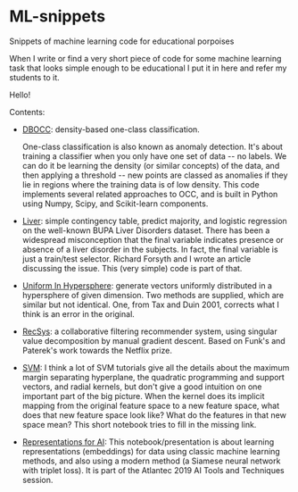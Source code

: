 # ML-snippets
Snippets of machine learning code for educational porpoises

When I write or find a very short piece of code for some machine
learning task that looks simple enough to be educational I put it in
here and refer my students to it.

Hello!

Contents:

* [DBOCC](DBOCC): density-based one-class classification.

  One-class classification is also known as anomaly detection. It's
  about training a classifier when you only have one set of data -- no
  labels. We can do it be learning the density (or similar concepts)
  of the data, and then applying a threshold -- new points are classed
  as anomalies if they lie in regions where the training data is of
  low density. This code implements several related approaches to OCC,
  and is built in Python using Numpy, Scipy, and Scikit-learn
  components.

* [Liver](Liver): simple contingency table, predict majority, and
  logistic regression on the well-known BUPA Liver Disorders dataset.
  There has been a widespread misconception that the final variable
  indicates presence or absence of a liver disorder in the
  subjects. In fact, the final variable is just a train/test
  selector. Richard Forsyth and I wrote an article discussing the
  issue. This (very simple) code is part of that.

* [Uniform In Hypersphere](Uniform_in_Hypersphere): generate vectors
  uniformly distributed in a hypersphere of given dimension. Two
  methods are supplied, which are similar but not identical. One, from
  Tax and Duin 2001, corrects what I think is an error in the
  original.

* [RecSys](RecSys): a collaborative filtering recommender system,
  using singular value decomposition by manual gradient descent. Based
  on Funk's and Paterek's work towards the Netflix prize.
  
* [SVM](SVM): I think a lot of SVM tutorials give all the details
  about the maximum margin separating hyperplane, the quadratic
  programming and support vectors, and radial kernels, but don't give
  a good intuition on one important part of the big picture. When the
  kernel does its implicit mapping from the original feature space to
  a new feature space, what does that new feature space look like?
  What do the features in that new space mean? This short notebook
  tries to fill in the missing link.

* [Representations for AI](Representations_for_AI): This
  notebook/presentation is about learning representations (embeddings)
  for data using classic machine learning methods, and also using a
  modern method (a Siamese neural network with triplet loss). It is
  part of the Atlantec 2019 AI Tools and Techniques session.
  



